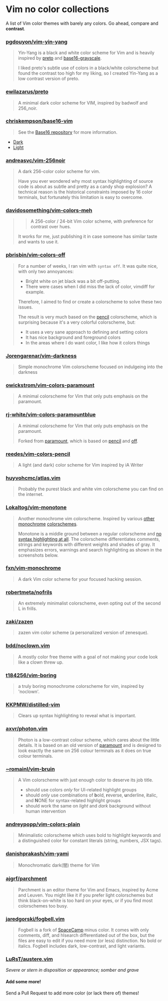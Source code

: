 # Vim no color collections

A list of Vim color themes with barely any colors. Go ahead, compare and
**contrast**.

### [pgdouyon/vim-yin-yang](https://github.com/pgdouyon/vim-yin-yang)

> Yin-Yang is a black and white color scheme for Vim and is heavily inspired by
> [preto][] and [base16-grayscale][].
>
> I liked preto's subtle use of colors in a black/white colorscheme but found
> the contrast too high for my liking, so I created Yin-Yang as a low contrast
> version of preto.

### [ewilazarus/preto](https://github.com/ewilazarus/preto)

> A minimal dark color scheme for VIM, inspired by badwolf and 256_noir.

### [chriskempson/base16-vim](https://github.com/chriskempson/base16-vim)

> See the [Base16 repository](https://github.com/chriskempson/base16) for more
> information.

- [Dark](https://github.com/chriskempson/base16-vim/blob/master/colors/base16-grayscale-dark.vim)
- [Light](https://github.com/chriskempson/base16-vim/blob/master/colors/base16-grayscale-light.vim)

### [andreasvc/vim-256noir](https://github.com/andreasvc/vim-256noir)

> A dark 256-color color scheme for vim.
>
> Have you ever wondered why most syntax highlighting of source code is about as
> subtle and pretty as a candy shop explosion? A technical reason is the
> historical constraints imposed by 16 color terminals, but fortunately this
> limitation is easy to overcome.

### [davidosomething/vim-colors-meh](https://github.com/davidosomething/vim-colors-meh)

> > A 256-color / 24-bit Vim color scheme, with preference for contrast over
> > hues.
>
> It works for me, just publishing it in case someone has similar taste and
> wants to use it.

### [pbrisbin/vim-colors-off](https://github.com/pbrisbin/vim-colors-off)

> For a number of weeks, I ran vim with `syntax off`. It was quite nice, with
> only two annoyances:
>
> - Bright white on jet black was a bit off-putting.
> - There were cases when I did miss the lack of color, vimdiff for example.
>
> Therefore, I aimed to find or create a colorscheme to solve these two issues.
>
> The result is very much based on the [pencil][] colorscheme, which is
> surprising because it's a very colorful colorscheme, but:
>
> - It uses a very sane approach to defining and setting colors
> - It has nice background and foreground colors
> - In the areas where I do want color, I like how it colors things

### [Jorengarenar/vim-darkness](https://github.com/Jorengarenar/vim-darkness)

> Simple monochrome Vim colorscheme focused on indulgeing into the darkness

### [owickstrom/vim-colors-paramount](https://github.com/owickstrom/vim-colors-paramount)

> A minimal colorscheme for Vim that only puts emphasis on the paramount.

### [rj-white/vim-colors-paramountblue](https://github.com/rj-white/vim-colors-paramountblue)

> A minimal colorscheme for Vim that only puts emphasis on the paramount.
>
> Forked from [paramount][], which is based on [pencil][] and [off][].

### [reedes/vim-colors-pencil](https://github.com/reedes/vim-colors-pencil)

> A light (and dark) color scheme for Vim inspired by iA Writer

### [huyvohcmc/atlas.vim](https://github.com/huyvohcmc/atlas.vim)

> Probably the purest black and white vim colorscheme you can find on the
> internet.

### [Lokaltog/vim-monotone](https://github.com/Lokaltog/vim-monotone)

> Another monochrome vim colorscheme. Inspired by various
> [other](https://github.com/ewilazarus/preto)
> [monochrome](https://github.com/pbrisbin/vim-colors-off)
> [colorschemes](https://github.com/fxn/vim-monochrome).
>
> Monotone is a middle ground between a regular colorscheme and
> [no syntax highlighting at all](https://www.kyleisom.net/blog/2012/10/17/syntax-off/).
> The colorscheme differentiates comments, strings and keywords with different
> weights and shades of gray. It emphasizes errors, warnings and search
> highlighting as shown in the screenshots below.

### [fxn/vim-monochrome](https://github.com/fxn/vim-monochrome)

> A dark Vim color scheme for your focused hacking session.

### [robertmeta/nofrils](https://github.com/robertmeta/nofrils)

> An extremely minimalist colorscheme, even opting out of the second L in frills.

### [zaki/zazen](https://github.com/zaki/zazen)

> zazen vim color scheme (a personalized version of zenesque).

### [bdd/noclown.vim](https://github.com/bdd/.dotfiles/blob/master/vim/colors/noclown.vim)

> A mostly color free theme with a goal of not making your code look like a clown threw up.

### [t184256/vim-boring](https://github.com/t184256/vim-boring)

> a truly boring monochrome colorscheme for vim, inspired by 'noclown'.

### [KKPMW/distilled-vim](https://github.com/KKPMW/distilled-vim)

> Clears up syntax highlighting to reveal what is important.

### [axvr/photon.vim](https://github.com/axvr/photon.vim)

> Photon is a low-contrast colour scheme, which cares about the little details.
> It is based on an old version of [paramount](https://github.com/owickstrom/vim-colors-paramount)
> and is designed to look exactly the same on 256 colour terminals as it does on
> true colour terminals.

### [~romainl/vim-bruin](https://git.sr.ht/~romainl/vim-bruin)

> A Vim colorscheme with just enough color to deserve its job title.
>
> * should use colors *only* for UI-related highlight groups
> * should *only* use combinations of **b**old, **r**everse, **u**nderline, **i**talic, and **N**ONE for syntax-related highlight groups
> * should work the same on *light* and *dark* background without human intervention

### [andreypopp/vim-colors-plain](https://github.com/andreypopp/vim-colors-plain)

> Minimalistic colorscheme which uses bold to highlight keywords and a distinguished color for constant literals (string, numbers, JSX tags).

### [danishprakash/vim-yami](https://github.com/danishprakash/vim-yami)

> Monochromatic dark(闇) theme for Vim

### [ajgrf/parchment](https://github.com/ajgrf/parchment)

> Parchment is an editor theme for Vim and Emacs, inspired by Acme and Leuven. You might like it if you prefer light colorschemes but think black-on-white is too hard on your eyes, or if you find most colorschemes too busy.

### [jaredgorski/fogbell.vim](https://github.com/jaredgorski/fogbell.vim)

> Fogbell is a fork of [SpaceCamp](https://github.com/jaredgorski/SpaceCamp) minus color. It comes with only comments, diff, and hlsearch differentiated out of the box, but the files are easy to edit if you need more (or less) distinction. No bold or italics. Fogbell includes dark, low-contrast, and light variants.

### [LuRsT/austere.vim](https://github.com/LuRsT/austere.vim)

_Severe or stern in disposition or appearance; somber and grave_

#### Add some more!

Send a Pull Request to add more color (or lack there of) themes!

[preto]: https://github.com/ewilazarus/preto
[base16-grayscale]: https://github.com/chriskempson/base16-vim
[paramount]: https://github.com/owickstrom/vim-colors-paramount
[off]: https://github.com/reedes/vim-colors-off
[pencil]: https://github.com/reedes/vim-colors-pencil
